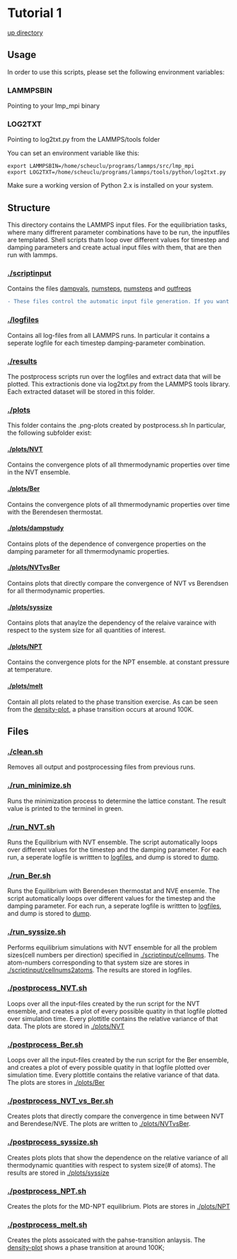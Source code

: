 # Tutorial 1
[up directory](../README.md)
## Usage
In order to use this scripts, please set the following environment variables:
### LAMMPSBIN
Pointing to your lmp_mpi binary
### LOG2TXT
Pointing to log2txt.py from the LAMMPS/tools folder

You can set an environment variable like this:
```{r, engine='bash', count_lines}
export LAMMPSBIN=/home/scheuclu/programs/lammps/src/lmp_mpi
export LOG2TXT=/home/scheuclu/programs/lammps/tools/python/log2txt.py
```
Make sure a working version of Python 2.x is installed on your system.

## Structure

This directory contains the LAMMPS input files. For the equilibriation tasks, where many diffrerent parameter combinations have to be run, the inputfiles are templated. Shell scripts thatn loop over different values for timestep and damping parameters and create actual input files with them, that are then run with lammps.

### [./scriptinput](./scriptinput)
Contains the files [dampvals](./scriptinput/dampvals), [numsteps](./scriptinput/numsteps), [numsteps](./scriptinput/numsteps) and [outfreqs](./scriptinput/outfreqs)
```diff
- These files control the automatic input file generation. If you want to used different parameters for timestep, dampin-values, etc., just change these files and re-run the run-scripts.
```


### [./logfiles](logfiles)
Contains all log-files from all LAMMPS runs. In particular it contains a seperate logfile for each timestep damping-parameter combination.

### [./results](results)
The postprocess scripts run over the logfiles and extract data that will be plotted. This extractionis done via log2txt.py from the LAMMPS tools library. Each extracted dataset will be stored in this folder.

### [./plots](plots)
This folder contains the .png-plots created by postprocess.sh
In particular, the following subfolder exist:

####   [./plots/NVT](./plots/NVT)
Contains the convergence plots of all thmermodynamic properties over time in the NVT ensemble.
####   [./plots/Ber](./plots/NVT)
Contains the convergence plots of all thmermodynamic properties over time with the Berendesen thermostat.
####   [./plots/dampstudy](./plots/dampstudy)
Contains plots of the dependence of convergence properties on the damping parameter for all thmermodynamic properties.
####   [./plots/NVTvsBer](./plots/NVTvsBer)
Contains plots that directly compare the convergence of NVT vs Berendsen for all thermodynamic properties.
####   [./plots/syssize](./plots/syssize)
Contains plots that anaylze the dependency of the relaive varaince with respect to the system size for all quantities of interest.

####   [./plots/NPT](./plots/NPT)
Contains the convergence plots for the NPT ensemble. at constant pressure at temperature.

####  [./plots/melt](./plots/melt)
Contain all plots related to the phase transition exercise.
As can be seen from the [density-plot](./plots/melt/NPT_Density_over_Temp.png), a phase transition occurs at around 100K.


## Files

### [./clean.sh](./clean.sh)
Removes all output and postprocessing files from previous runs.

### [./run_minimize.sh](./run_minimize.sh)
Runs the minimization process to determine the lattice constant. The result value is printed to the terminel in green.

### [./run_NVT.sh](run_NVT.sh)
Runs the Equilibrium with NVT ensemble. The script automatically loops over different values for the timestep and the damping parameter. For each run, a seperate logfile is writtten to [logfiles](./logfiles), and dump is stored to [dump](dump).

### [./run_Ber.sh](run_Ber.sh)
Runs the Equilibrium with Berendesen thermostat and NVE ensemle. The script automatically loops over different values for the timestep and the damping parameter. For each run, a seperate logfile is writtten to [logfiles](./logfiles), and dump is stored to [dump](dump).

### [./run_syssize.sh](run_syssize.sh)
Performs equilibrium simulations with NVT ensemble for all the problem sizes(cell numbers per direction) specified in [./scriptinput/cellnums](./scriptinput/cellnums). The atom-numbers corresponding to that system size are stores in [./scriptinput/cellnums2atoms](./scriptinput/cellnums2atoms).
The results are stored in logfiles.

### [./postprocess_NVT.sh](postprocess_NVT.sh)
Loops over all the input-files created by the run script for the NVT ensemble, and creates a plot of every possible quatity in that logfile plotted  over simulation time. Every plottitle contains the relative variance of that data.
The plots are stored in [./plots/NVT](./plots/NVT)

### [./postprocess_Ber.sh](postprocess_Ber.sh)
Loops over all the input-files created by the run script for the Ber ensemble, and creates a plot of every possible quatity in that logfile plotted  over simulation time. Every plottitle contains the relative variance of that data.
The plots are stores in [./plots/Ber](./plots/Ber)

### [./postprocess_NVT_vs_Ber.sh](./postprocess_NVT_vs_Ber.sh)
Creates plots that directly compare the convergence in time between NVT and Berendese/NVE. The plots are written to [./plots/NVTvsBer](./plots/NVTvsBer).

### [./postprocess_syssize.sh](./postprocess_syssize.sh)
Creates plots plots that show the dependence on the relative variance of all thermodynamic quantities with respect to system size(# of atoms).
The results are stored in [./plots/syssize](./plots/syssize)


### [./postprocess_NPT.sh](./postprocess_NPT.sh)
Creates the plots for the MD-NPT equilibrium.
Plots are stores in [./plots/NPT](./plots/NPT)


### [./postprocess_melt.sh](./postprocess_melt.sh)
Creates the plots assoicated with the pahse-transition anlaysis.
The [density-plot](./plots/melt/NPT_Density_over_Temp.png) shows a phase transition at around 100K;
